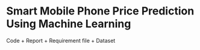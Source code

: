 # Smart Mobile Phone Price Prediction Using Machine Learning
Code + Report + Requirement file + Dataset

